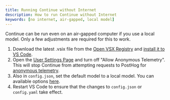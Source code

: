 ```yaml
---
title: Running Continue without Internet
description: How to run Continue without Internet
keywords: [no internet, air-gapped, local model]
---
```


Continue can be run even on an air-gapped computer if you use a local model. Only a few adjustments are required for this to work.

1. Download the latest .vsix file from the [Open VSX Registry](https://open-vsx.org/extension/Continue/continue) and [install it to VS Code](https://code.visualstudio.com/docs/editor/extension-marketplace#_install-from-a-vsix).
2. Open the [User Settings Page](../settings.md) and turn off "Allow Anonymous Telemetry". This will stop Continue from attempting requests to PostHog for [anonymous telemetry](../../telemetry.md).
3. Also in `config.json`, set the default model to a local model. You can available options [here](../model-providers/).
4. Restart VS Code to ensure that the changes to `config.json` or `config.yaml` take effect.
